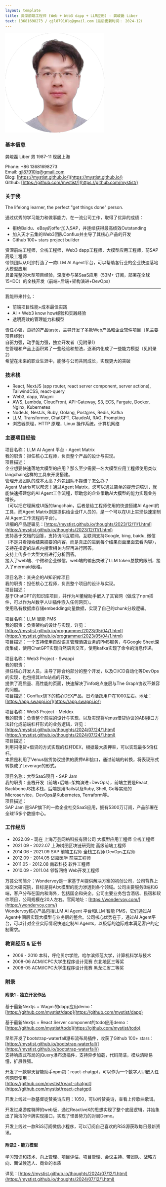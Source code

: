 ```yaml
---
layout: template
title: 资深前端工程师 (Web + Web3 dapp + LLM应用) - 龚峻磊 Liber
text: 13681698273 / gjl87910lq@gmail.com（最后更新时间： 2024-12）
---
```


<img src="/images/liber_cv_2.png" class="cv-image" />

### 基本信息

龚峻磊 Liber 男 1987-11 现居上海  

Phone: +86 13681698273  
Email: gjl87910lq@gmail.com  
Blog: [https://mystist.github.io/](https://mystist.github.io/)  
Github: [https://github.com/mystist/](https://github.com/mystist/)

### 关于我

The lifelong learner, the perfect "get things done" person.

通过优秀的学习能力和做事能力，在一流公司工作，取得了优异的成绩：

- 拒绝Baidu、eBay的offer加入SAP，并连续获得最高绩效Outstanding
- 加入天才云集的Web3团队Conflux并主导了其核心产品的开发
- Github 100+ stars project builder

资深前端工程师，全栈工程师，Web3 dapp工程师，大模型应用工程师，前SAP高级工程师  
带领团队从0到1打造了一款LLM AI Agent平台，可以帮助各行业的企业快速落地大模型应用  
具备完整的大型项目经验，深度参与某SaaS应用（53M+ 订阅，部署在全球15+DC）的全栈开发（前端+后端+架构演进+DevOps）  

--- 

我能带来什么：

- 前端项目性能+成本最佳实践
- AI + Web3 know how经验和实践经验
- 透明高效的管理能力和模型

责任心强，良好的产品taste，主导开发了多款Web产品和企业软件项目（见主要项目经验）  
自驱力强，动手能力强，独立开发者（见附录1）  
在管理和产品上面积累了一些经验和想法，逐渐内化成了一些能力模型（见附录2）  
希望在未来的职业生涯中，能够与公司共同成长，实现更大的突破

### 技术栈

- React, NextJS (app router, react server component, server actions), TailwindCSS, react-query
- Web3, dapp, Wagmi
- AWS, Lambda, CloudFront, API-Gateway, S3, ECS, Fargate, Docker, Nginx, Kubernetes
- NodeJs, NestJs, Ruby, Golang, Postgres, Redis, Kafka
- LLM, Transformer, ChatGPT, ClaudeAI, RAG, Prompting
- 浏览器原理，HTTP 原理，Linux 操作系统，计算机网络

### 主要项目经验

项目名称：LLM AI Agent 平台 - Agent Matrix  
我的职责：担任核心工程师，负责整个产品的设计与实现。  
项目描述：  
企业想要快速落地大模型的应用？那么至少需要一名大模型应用工程师使用类似langchain这样的工具来开发搭建。  
管理开发团队的成本太高？外包团队不靠谱？怎么办？  
Agent Matrix可以帮您！通过Agent Matrix，您可以通过简单的提示词培训，就能快速搭建您的AI Agent工作流程，帮助您的企业借助AI大模型的能力实现业务增长。  
（可以把它理解成UI版的langchain，后者是给工程师使用的快速搭建AI Agent的工具，而Agent Matrix则是提供给企业IT人员的，是一个可以在UI上实现快速定制AI Agent工作流程的平台）。  
详细的产品逻辑见：[https://mystist.github.io/thoughts/2023/12/11/1.html](https://mystist.github.io/thoughts/2023/12/11/1.html)  
支持基于文档的回答，支持访问互联网，互联网支持Google, bing, baidu, 微信（不是只看搜索结果摘要的内容，而是真正的进到每个结果页面里面去看内容），支持在指定的站点内搜索相关内容再进行回答。  
支持上传多个大型文档进行分析回答。  
接入了web端、个微和企业微信，web端的输出突破了LLM token总数的限制，接入了mermaid表格。

项目名称：某央企的AI知识库项目  
我的职责：担任核心工程师，负责整个项目的设计与实现。  
项目描述：  
基于ChatGPT的知识库项目，并作为AI董秘助手嵌入了其官网（做成了npm插件，可以作为AI数字人UI插件嵌入任何网页）。  
使用私有数据库存储embedding向量数据，实现了自己的chunk分段逻辑。

项目名称：LLM 智能 PMS  
我的职责：负责架构的设计与实现，详见：[https://mystist.github.io/programmer/2023/05/04/1.html](https://mystist.github.io/programmer/2023/05/04/1.html)  
项目描述：一个支持使用自然语言管理酒店业务的PMS服务，与Google Sheet深度集成，使用ChatGPT实现自然语言交互，使用kafka实现了命令的消息传递。  

项目名称：Web3 Project - Swappi  
我的职责：  
担任核心开发人员，主导了除合约部分的整个开发，以及CI/CD自动化等DevOps的实现，也包括其info站点的开发。  
提供了高质量、高性能的页面，快速解决了info站点底层与The Graph协议不兼容的问题。  
项目描述：Conflux旗下的核心DEX产品，日均活跃用户在1000左右。地址：[https://app.swappi.io/](https://app.swappi.io/)

项目名称：Web3 Project - Meldex  
我的职责：负责整个前端的设计与实现，以及实现将Venus借贷协议的ABI接口方法转化成前端杠杆形式的业务逻辑，详见：[https://mystist.github.io/thoughts/2024/07/24/1.html](https://mystist.github.io/thoughts/2024/07/24/1.html)  
项目描述：  
利用闪电贷+借贷的方式实现的杠杆DEX，根据最大质押率，可以实现最多5倍杠杆。  
本质是利用了Venus借贷协议提供的质押ABI接口，通过前端的转换，将表现形式转换成了Leverage的形式。

项目名称：大型SaaS项目 - SAP Jam  
我的职责：全栈开发（前端+后端+架构演进+DevOps），前端主要是React, BackboneJS技术栈，后端是用Rails以及Ruby, Shell, Go等实现的Microservice，DevOps是Kubernetes, Terraform等。  
项目描述：  
SAP Jam 是SAP旗下的一款企业社交SaaS应用，拥有5300万订阅，产品部署在全球15多个数据中心。

### 工作经历

- 2022.09 - 现在 上海万芸网络科技有限公司 大模型应用工程师 全栈工程师
- 2021.09 - 2022.07 上海树图区块链研究院 高级前端工程师
- 2014.06 - 2021.09 SAP 前端工程师 全栈工程师 DevOps工程师
- 2012.09 - 2014.05 岱嘉医学 前端工程师
- 2011.05 - 2012.08 南软科技 软件工程师
- 2010.09 - 2011.04 邻智网络 Web开发工程师

万芸公司简介：Wondervoy是一家基于AI提供解决方案的初创公司，公司背靠上海交大研究院，目标是将AI大模型的能力渗透到各个领域。公司主要服务B端和G端，客户分布在国内和海外，包括国企和央企。公司主要业务包含酒店、民宿和软件项目，公司规模在20人左右。官网地址：[https://wondervoy.com/](https://wondervoy.com/)  
Wondervoy核心产品包括LLM AI Agent 平台和LLM 智能 PMS，它们通过AI Agent中间层实现大模型与业务层的整合。公司核心优势在于，通过AI Agent平台，可以针对企业实际情况快速定制AI Agents，以极低的边际成本满足客户的定制需求。

### 教育经历 & 证书

- 2006 - 2010 本科，呼伦贝尔学院，哈尔滨师范大学，计算机科学与技术
- 2008-06 ACM/ICPC大学生程序设计竞赛 东北地区三等奖
- 2008-05 ACM/ICPC大学生程序设计竞赛 黑龙江省二等奖

### 附录

#### 附录1 - 独立开发作品

基于最新Nextjs + Wagmi的dapp应用demo：  
[https://github.com/mystist/dapp](https://github.com/mystist/dapp)

基于最新Nextjs + React Server component的todo应用demo：  
[https://github.com/mystist/todo](https://github.com/mystist/todo)

早年开发了bootstrap-waterfall瀑布流布局插件，收获了Github 100+ stars：  
[https://mystist.github.io/bootstrap-waterfall/](https://mystist.github.io/bootstrap-waterfall/)  
支持响应式布局的jQuery瀑布流插件，支持异步加载，代码简洁，模块清晰易懂，扩展性强。

开发了一款聊天智能助手npm包：react-chatgpt，可以作为一个数字人UI嵌入任何网页使用：  
[https://github.com/mystist/react-chatgpt](https://github.com/mystist/react-chatgpt)

开发上线过一款基督徒赞美诗应用：1050，可以听赞美诗，查看上传歌曲歌谱。

开发过桌游库特牌的web版，通过ReactiveX的思想实现了整个底层逻辑，并抽象出了简洁的卡牌实现接口，实现了怪兽势力的对局Demo。

开发上线过一款RSS订阅微信小程序，可以订阅自己喜欢的RSS源获取每日最新资讯。

#### 附录2 - 能力模型

学习知识和技术、向上管理、项目评估、项目管理、会议主持、带团队、战略方向、面试候选人、商业的本质

详见：[https://mystist.github.io/thoughts/2024/07/12/1.html](https://mystist.github.io/thoughts/2024/07/12/1.html)
